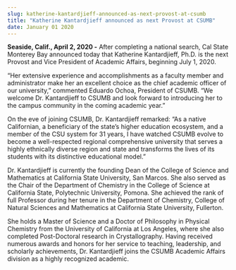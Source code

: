 ```yaml
---
slug: katherine-kantardjieff-announced-as-next-provost-at-csumb
title: "Katherine Kantardjieff announced as next Provost at CSUMB"
date: January 01 2020
---
```


<p><b>Seaside, Calif., April 2, 2020 -</b> After completing a national search, Cal State Monterey Bay announced today that Katherine Kantardjieff, Ph.D. is the next Provost and Vice President of Academic Affairs, beginning July 1, 2020.</p><p>“Her extensive experience and accomplishments as a faculty member and administrator make her an excellent choice as the chief academic officer of our university,” commented Eduardo Ochoa, President of CSUMB. “We welcome Dr. Kantardjieff to CSUMB and look forward to introducing her to the campus community in the coming academic year.”</p><p>On the eve of joining CSUMB, Dr. Kantardjieff remarked: “As a native Californian, a beneficiary of the state’s higher education ecosystem, and a member of the CSU system for 31 years, I have watched CSUMB evolve to become a well-respected regional comprehensive university that serves a highly ethnically diverse region and state and transforms the lives of its students with its distinctive educational model.”</p><p>Dr. Kantardjieff is currently the founding Dean of the College of Science and Mathematics at California State University, San Marcos. She also served as the Chair of the Department of Chemistry in the College of Science at California State, Polytechnic University, Pomona. She achieved the rank of full Professor during her tenure in the Department of Chemistry, College of Natural Sciences and Mathematics at California State University, Fullerton.</p><p>She holds a Master of Science and a Doctor of Philosophy in Physical Chemistry from the University of California at Los Angeles, where she also completed Post-Doctoral research in Crystallography. Having received numerous awards and honors for her service to teaching, leadership, and scholarly achievements, Dr. Kantardjieff joins the CSUMB Academic Affairs division as a highly recognized academic.</p>
